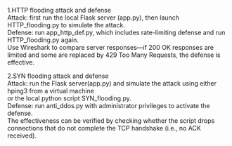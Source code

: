 1.HTTP flooding attack and defense  
Attack: first run the local Flask server (app.py), then launch HTTP_flooding.py to simulate the attack.  
Defense: run app_http_def.py, which includes rate-limiting defense and run HTTP_flooding.py again.  
Use Wireshark to compare server responses—if 200 OK responses are limited and some are replaced by 429 Too Many Requests, the defense is effective.


2.SYN flooding attack and defense  
Attack: run the Flask server(app.py) and simulate the attack using either hping3 from a virtual machine  
or the local python script SYN_flooding.py.  
Defense: run anti_ddos.py with administrator privileges to activate the defense.  
The effectiveness can be verified by checking whether the script drops connections that do not complete the TCP handshake (i.e., no ACK received).

